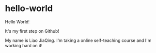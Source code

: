 # hello-world

Hello World!

It's my first step on Github!

My name is Liao JiaQing. I'm taking a online self-teaching course and I'm working hard on it!

